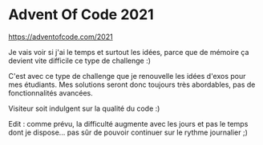 # Advent Of Code 2021

https://adventofcode.com/2021

Je vais voir si j'ai le temps et surtout les idées, parce que de mémoire ça devient vite difficile ce type de challenge :)

C'est avec ce type de challenge que je renouvelle les idées d'exos pour mes étudiants. Mes solutions seront donc toujours très abordables, pas de fonctionnalités avancées.

Visiteur soit indulgent sur la qualité du code :)

Edit : comme prévu, la difficulté augmente avec les jours et pas le temps dont je dispose... pas sûr de pouvoir continuer sur le rythme journalier ;)
